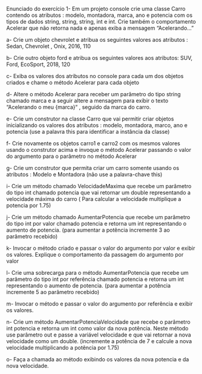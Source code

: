 Enunciado do exercício
1- Em um projeto console crie uma classe Carro contendo os atributos : modelo, montadora, marca, ano e potencia com os tipos de dados string, string, string, int e int. Crie também o comportamento Acelerar que não retorna nada e apenas exiba a mensagem “Acelerando...”

a- Crie um objeto chevrolet e atribua os seguintes valores aos atributos : Sedan, Chevrolet , Onix, 2016, 110

b- Crie outro objeto ford e atribua os seguintes valores aos atributos: SUV, Ford, EcoSport, 2018, 120

c- Exiba os valores dos atributos no console para cada um dos objetos criados e chame o método Acelerar para cada objeto

d- Altere o método Acelerar para receber um parâmetro do tipo string chamado marca e a seguir altere a mensagem para exibir o texto “Acelerando o meu {marca}“ , seguido da marca do carro.

e- Crie um construtor na classe Carro que vai permitir criar objetos inicializando os valores dos atributos : modelo, montadora, marco, ano e potencia (use a palavra this para identificar a instância da classe)

f- Crie novamente os objetos carro1 e carro2 com os mesmos valores usando o construtor acima e invoque o método Acelerar passando o valor do argumento para o parâmetro no método Acelerar

g- Crie um construtor que permita criar um carro somente usando os atributos : Modelo e Montadora (não use a palavra-chave this)

i- Crie um método chamado VelocidadeMaxima que recebe um parâmetro do tipo int chamado potencia que vai retornar um double representando a velocidade máxima do carro ( Para calcular a velocidade multiplique a potencia por 1.75)

j- Crie um método chamado AumentarPotencia que recebe um parâmetro do tipo int por valor chamado potencia e retorna um int representando o aumento de potencia. (para aumentar a potência incremente 3 ao parâmetro recebido)

k- Invocar o método criado e passar o valor do argumento por valor e exibir os valores. Explique o comportamento da passagem do argumento por valor

l- Crie uma sobrecarga para o método AumentarPotencia que recebe um parâmetro do tipo int por referência chamado potencia e retorna um int representando o aumento de potencia. (para aumentar a potência incremente 5 ao parâmetro recebido)

m- Invocar o método e passar o valor do argumento por referência e exibir os valores.

n- Crie um método AumentarPotenciaVelocidade que recebe o parâmetro int potencia e retorna um int como valor da nova potência. Neste método use parâmetro out e passe a variável velocidade e que vai retornar a nova velocidade como um double. (incremente a potência de 7 e calcule a nova velocidade multiplicando a potência por 1.75)

o- Faça a chamada ao método exibindo os valores da nova potencia e da nova velocidade.